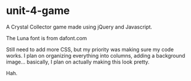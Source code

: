 # unit-4-game
A Crystal Collector game made using jQuery and Javascript. 

The Luna font is from dafont.com 

Still need to add more CSS, but my priority was making sure my code works. I plan on organizing everything into columns, adding a background image... basically, I plan on actually making this look pretty.

Hah. 
